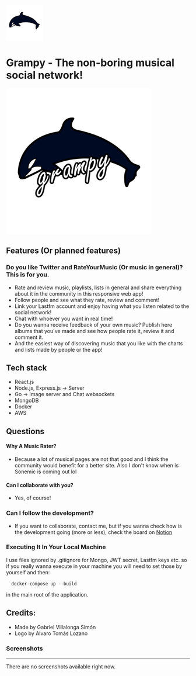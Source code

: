 <img src="./logo/grampy.png" width="100px" height="100px"></img>

# Grampy - The non-boring musical social network!

<img src="./logo/grampy-logo.png" width="400px" height="400px"></img>

## Features (Or planned features)

### Do you like Twitter and RateYourMusic (Or music in general)? This is for you.

- Rate and review music, playlists, lists in general and share everything about it in the community in this responsive web app!
- Follow people and see what they rate, review and comment!
- Link your Lastfm account and enjoy having what you listen related to the social network!
- Chat with whoever you want in real time!
- Do you wanna receive feedback of your own music? Publish here albums that you've made and see how people rate it, review it and comment it.
- And the easiest way of discovering music that you like with the charts and lists made by people or the app!

## Tech stack

- React.js
- Node.js, Express.js -> Server
- Go -> Image server and Chat websockets
- MongoDB
- Docker
- AWS

## Questions

#### Why A Music Rater?

- Because a lot of musical pages are not that good and I think the community would benefit for a better site. Also I don't know when is Sonemic is coming out lol

#### Can I collaborate with you?

- Yes, of course!

### Can I follow the development?

- If you want to collaborate, contact me, but if you wanna check how is the development going (more or less), check the board on [Notion](https://www.notion.so/f6eda5848a904825aa40831e7c5d37b5?v=5571f489d7924d9a84747816e48c0736)

### Executing It In Your Local Machine

I use files ignored by .gitignore for Mongo, JWT secret, Lastfm keys etc. so if you really wanna execute in your machine you will need to set those by yourself and then:

```
  docker-compose up --build
```

in the main root of the application.

## Credits:

- Made by Gabriel Villalonga Simón
- Logo by Alvaro Tomás Lozano

### Screenshots

---

There are no screenshots available right now.
